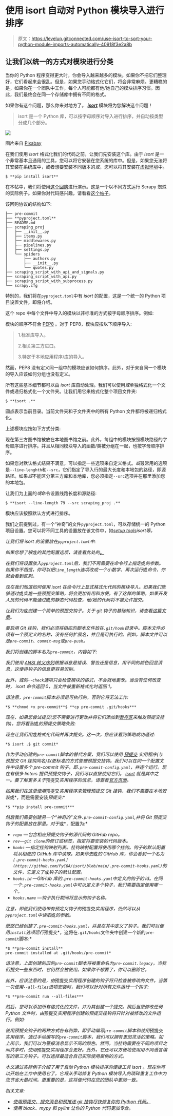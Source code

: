 # 使用 isort 自动对 Python 模块导入进行排序

> 原文：<https://levelup.gitconnected.com/use-isort-to-sort-your-python-module-imports-automatically-40918f3e2a8b>

## 让我们以统一的方式对模块进行分类

当你的 Python 程序变得更大时，你会导入越来越多的模块。如果你不把它们整理好，它们看起来会很乱。但是，如果您手动格式化它们，将会非常麻烦。更糟糕的是，如果你在一个团队中工作，每个人可能都有他/她自己的模块排序习惯。因此，我们最终会在同一个存储库中拥有不同的格式。

如果你有这个问题，那么你来对地方了。 [***isort***](https://github.com/PyCQA/isort) 模块将为您解决这个问题！

> isort 是一个 Python 库，可以按字母顺序对导入进行排序，并自动按类型分成几个部分。

![](img/834e7e8cb9191d33dddba836a23bd9df.png)

图片来自 [Pixabay](https://pixabay.com/photos/tea-teabag-teas-drink-herbal-tea-1252397/)

在我们使用 *isort* 格式化我们的代码之前，让我们先安装这个库。由于 *isort* 是一个非常基本且通用的工具，您可以将它安装在您系统的库中。但是，如果您无法将其安装在系统库中，或者想要安装不同版本的*或*，您可以将其安装在[虚拟环境](https://lynn-kwong.medium.com/how-to-create-virtual-environments-with-venv-and-conda-in-python-31814c0a8ec2)中。

```
$ **pip install isort**
```

在本帖中，我们将使用[这个回购](https://github.com/lynnkwong/isort-demo)进行演示。这是一个以不同方式运行 Scrapy 蜘蛛的实际例子。如果你对代码感兴趣，请看看[这个帖子](https://lynn-kwong.medium.com/how-to-run-scrapy-spiders-in-your-program-7db56792c1f7)。

该回购协议的结构如下:

```
├── pre-commit
├── **pyproject.toml**
├── README.md
├── scraping_proj
│   ├── __init__.py
│   ├── items.py
│   ├── middlewares.py
│   ├── pipelines.py
│   ├── settings.py
│   └── spiders
│       ├── authors.py
│       ├── __init__.py
│       └── quotes.py
├── scraping_script_with_api_and_signals.py
├── scraping_script_with_api.py
├── scraping_script_with_subprocess.py
└── scrapy.cfg
```

特别的，我们将在`pyproject.toml`中有 *isort* 的配置，这是一个统一的 Python 项目设置文件，即将介绍。

这个 repo 中每个文件中导入的模块以非标准的方式按字母顺序排序。例如:

模块的顺序不符合 [PEP8](https://peps.python.org/pep-0008/#imports) 。对于 PEP8，模块应按以下顺序导入:

> 1.标准库导入。
> 
> 2.相关第三方进口。
> 
> 3.特定于本地应用程序/库的导入。

然而，PEP8 没有定义同一组中的模块应该如何排序。此外，对于来自同一个模块的导入应该如何分组也没有定义。

所有这些基本细节都可以由 *isort* 库自动处理。我们可以使用*或*单独格式化一个文件或递归格式化一个文件夹。让我们用它来格式化整个项目文件夹:

```
$ **isort .**
```

圆点表示当前目录。当前文件夹和子文件夹中的所有 Python 文件都将被递归格式化。

上述模块应按如下方式分类:

现在第三方图书馆被放在本地图书馆之前。此外，每组中的模块按照模块路径的字母顺序进行排序。并且从相同模块导入的函数/类被分组在一起，也按字母顺序排序。

如果您对默认格式结果不满意，可以指定一些选项来自定义格式。*或*最常用的选项是`--line-lenghth`和`--src`，它们指定了导入行的最大长度和本地包的路径，即源路径。如果*或*不能区分第三方库和本地库，您必须指定`--src`选项并在那里添加您的本地包。

让我们为上面的*或*命令设置线路长度和源路径:

```
$ **isort --line-length 79 --src scraping_proj .**
```

模块应该按照默认方式进行排序。

我们之前提到过，有一个“神奇”的文件`pyproject.toml`，可以存储统一的 Python 项目设置。您可以将不同工具的设置放在该文件中，如[](https://github.com/psf/black/blob/main/pyproject.toml)*[*setup tools*](https://lynn-kwong.medium.com/how-to-configure-build-and-deploy-your-python-projects-to-pypi-dac40803fdf)*isort*等。*

*让我们将 isort 的设置放在`pyproject.toml`中:*

*如果您想了解*或*的其他配置选项，请查看此处的[。](https://pycqa.github.io/isort/docs/configuration/options.html)*

*在我们将设置放入`pyproject.toml`后，我们不再需要在命令行上指定*或*的参数。如果你不相信，你可以把`line_length`选项改成一个小数字，再次运行*或*命令，你就会看到区别。*

*现在我们知道如何使用 *isort* 在命令行上显式格式化代码的模块导入。如果我们能够通过*或*实施一些预提交策略，将会更加有用和方便。有了这样的策略，如果开发人员的代码不能通过*或*的静态代码检查，他/她的代码将不被允许提交。*

*让我们为*或*创建一个简单的预提交钩子。关于 git 钩子的基础知识，请查看[这篇文章](https://lynn-kwong.medium.com/use-pre-commit-commit-msg-and-pre-push-git-hooks-to-fix-your-python-code-asap-77d80d3ce412)。*

*要启用 Git 挂钩，我们必须将相应的脚本文件放在`.git/hook`目录中。脚本文件必须有一个预定义的名称，没有任何扩展名，并且是可执行的。例如，脚本文件可以是`pre-commit`、`commit-msg`或`pre-push`。*

*我们将创建的脚本名为`pre-commit`，内容如下:*

*我们使用 [ANSI 转义序列](https://gist.github.com/fnky/458719343aabd01cfb17a3a4f7296797)根据消息是错误、警告还是信息，用不同的颜色回显消息，这使得钩子的信息更容易识别。*

*此外，*或*的`--check`选项只会检查模块的格式，不会就地更改。当没有任何改变时， *isort* 命令返回 0，当文件被重新格式化时返回 1。*

*请注意，`pre-commit`脚本必须是可执行的，否则它将无法工作:*

```
*$ **chmod +x pre-commit**$ **cp pre-commit .git/hooks***
```

*现在，如果您尝试提交(您不需要进行更改并将它们添加到[暂存区](https://lynn-kwong.medium.com/understand-different-git-states-and-the-corresponding-file-states-fc62348e81d7)来触发预提交挂钩)，您将看到*或*的预提交策略失败:*

*现在让我们用*或*格式化代码并再次提交。这一次，您应该看到策略成功通过:*

```
*$ isort .$ git commit*
```

*作为手动创建的`pre-commit`脚本的替代方案，我们可以使用 [*预提交*](https://pre-commit.com/) 实用程序(与预提交 Git 挂钩同名)以更标准的方式管理预提交挂钩。我们可以在同一个配置文件中设置多个 pre-commit 钩子，即`.pre-commit-config.yaml`，并逐个运行。现在有很多 linters 提供预提交钩子，我们可以直接使用它们。 [*isort*](https://pycqa.github.io/isort/docs/configuration/pre-commit.html) 就是其中之一。要了解更多关于*预提交*实用程序的信息，请查看[官方页面](https://pre-commit.com/)。*

*如果我们在这里使用*预提交*实用程序来管理预提交 Git 挂钩，我们不需要在本地安装*或*，而是需要安装*预提交*:*

```
*$ **pip install pre-commit***
```

*然后我们需要创建另一个“神奇的”文件`.pre-commit-config.yaml`,并将 Git 预提交钩子的配置放在那里。对于*或*，配置为:*

*   *`repo` —包含相应预提交钩子的源代码的 GitHub repo。*
*   *`rev`—`git clone`的修订或标签，指定将要安装的代码版本。*
*   *`hooks` —指定挂钩映射列表。挂钩映射配置将使用哪个挂钩。钩子的默认配置将从相应的 GitHub 库中读取。如果你去*或*的 GitHub 库，你会看到一个名为`[.pre-commit-hooks.yaml](https://github.com/PyCQA/isort/blob/main/.pre-commit-hooks.yaml)`的文件，它定义了*或*钩子的默认配置。*
*   *`hooks.id` —GitHub 库的`.pre-commit-hooks.yaml`中定义的钩子的 id。在同一个`.pre-commit-hooks.yaml`中可以定义多个钩子，我们需要指定使用哪一个。*
*   *`hooks.name` —钩子执行期间将显示的钩子名称。*

*注意，即使我们使用带有预定义钩子的*预提交*实用程序，仍然可以从 `pyproject.toml`中读取*或*的参数。*

*既然已经创建了`.pre-commit-hooks.yaml`，并且在其中定义了钩子。我们可以使用`install`选项运行*预提交*，这将在`.git/hooks`文件夹中创建一个新的`pre-commit`脚本:*

```
*$ **pre-commit install**
pre-commit installed at .git/hooks/pre-commit*
```

*请注意，上面创建的旧的`pre-commit`脚本将被重命名为`pre-commit.legacy`，当我们提交一些东西时，它仍然会被使用。如果你不想要了，你可以删除它。*

*此外，应该注意的是，由*预提交*实用程序创建的钩子将只检查被修改的文件。当第一次使用`--all-files`选项安装时，我们可以针对所有文件运行一个钩子:*

```
*$ **pre-commit run --all-files***
```

*然后，您可以添加所有格式化的文件，并为其创建一个提交。稍后当您修改任何 Python 文件时，由*预提交*实用程序创建的预提交挂钩将只针对被修改的文件运行。例如:*

*使用预提交钩子的两种方式各有利弊，即手动编写`pre-commit`脚本和使用*预提交*实用程序。通过手动编写的`pre-commit`脚本，我们可以拥有更加灵活的策略。如上所示，我们可以为警报消息显示不同的颜色。然而，当挂钩需要在不同的项目之间共享时，使用*预提交*实用程序会更好。此外，它还可以方便地使用用不同语言编写的第三方钩子。可以选择最适合自己实际使用案例的方式。*

*本文通过实际例子介绍了用于自动 Python 模块排序的便捷工具 *isort* 。现在你可以开始在工作中使用它了。它将从手动修复 Python 模块导入的琐碎重复工作中为您节省大量时间。更重要的是，这将使代码在您的团队中更加一致。*

*相关文章:*

*   *[使用预提交、提交消息和预推送 git 挂钩尽快修复你的 Python 代码。](https://lynn-kwong.medium.com/use-pre-commit-commit-msg-and-pre-push-git-hooks-to-fix-your-python-code-asap-77d80d3ce412?source=your_stories_page----------------------------------------)*
*   *使用 black、mypy 和 pylint 让你的 Python 代码更加专业。*